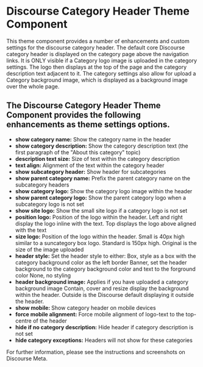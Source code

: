 # Discourse Category Header Theme Component
This theme component provides a number of enhancements and custom settings for the discourse category header.
The default core Discourse category header is displayed on the category page above the navigation links. It is ONLY visible if a Category logo image is uploaded in the category settings. The logo then displays at the top of the page and the category description text adjacent to it. The category settings also allow for upload a Category background image, which is displayed as a background image over the whole page.
## The Discourse Category Header Theme Component provides the following enhancements as theme settings options.
* <b>show category name:</b> Show the category name in the header
* <b>show category description:</b> Show the category description text (the first paragraph of the "About this category" topic)
* <b>description text size:</b> Size of text within the category description
* <b>text align: </b>Alignment of the text within the category header
* <b>show subcategory header:</b> Show header for subcategories
* <b>show parent category name:</b> Prefix the parent category name on the subcategory headers
* <b>show category logo:</b> Show the category logo image within the header
* <b>show parent category logo:</b> Show the parent category logo when a subcategory logo is not set
* <b>show site logo:</b> Show the small site logo if a category logo is not set
* <b>position logo:</b> Position of the logo within the header. Left and right display the logo inline with the text. Top displays the logo above aligned with the text
* <b>size logo:</b> Position of the logo within the header. Small is 40px high similar to a suncategory box logo. Standard is 150px high. Original is the size of the image uploaded
* <b>header style:</b> Set the header style to either: Box, style as a box with the category background color as the left border Banner, set the header background to the category background color and text to the forground color None, no styling
* <b>header background image:</b> Applies if you have uploaded a category background image Contain, cover and resize display the background within the header. Outside is the Discourse default displaying it outside the header.
* <b>show mobile: </b>Show category header on mobile devices
* <b>force mobile alignment:</b> Force mobile alignment of logo-text to the top-centre of the header
* <b>hide if no category description:</b> Hide header if category description is not set
* <b>hide category exceptions:</b> Headers will not show for these categories

For further information, please see the instructions and screenshots on Discourse Meta.
